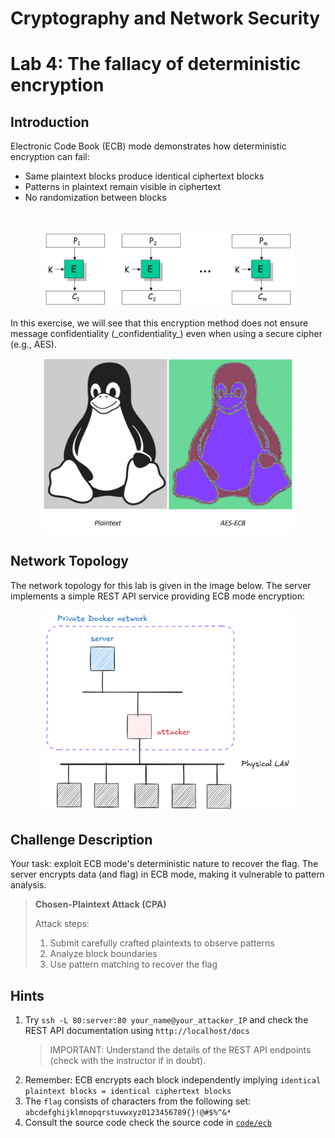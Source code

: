 # Cryptography and Network Security <!-- omit in toc -->

# Lab 4: The fallacy of deterministic encryption <!-- omit in toc -->

## Introduction

Electronic Code Book (ECB) mode demonstrates how deterministic encryption can fail:
- Same plaintext blocks produce identical ciphertext blocks
- Patterns in plaintext remain visible in ciphertext
- No randomization between blocks

<br/>
<p align="center">
<img src="../img/ecb.png" alt="ECB encryption" width="400px" height="auto"/>
<br>
</p>
In this exercise, we will see that this encryption method does not ensure message confidentiality (_confidentiality_) even when using a secure cipher (e.g., AES).

<br/>
<p align="center">
<img src="../img/tux_ecb.png" alt="Deterministic encryption" width="400px" height="auto"/>
</p>

## Network Topology

The network topology for this lab is given in the image below. The server implements a simple REST API service providing ECB mode encryption:

<p align="center">
  <img src="../img/lab_topology_server_only.png" width="400px" height="auto"/>
</p>

## Challenge Description

Your task: exploit ECB mode's deterministic nature to recover the flag. The server encrypts data (and flag) in ECB mode, making it vulnerable to pattern analysis.

> **Chosen-Plaintext Attack (CPA)**
>
> Attack steps:
>   1. Submit carefully crafted plaintexts to observe patterns
>   2. Analyze block boundaries
>   3. Use pattern matching to recover the flag

## Hints

1. Try `ssh -L 80:server:80 your_name@your_attacker_IP` and check the REST API documentation using `http://localhost/docs`
    > IMPORTANT: Understand the details of the REST API endpoints (check with the instructor if in doubt).
2. Remember: ECB encrypts each block independently implying `identical plaintext blocks = identical ciphertext blocks`
3. The `flag` consists of characters from the following set: `abcdefghijklmnopqrstuvwxyz0123456789{}!@#$%^&*`
4. Consult the source code check the source code in [`code/ecb`](../code/ecb)
